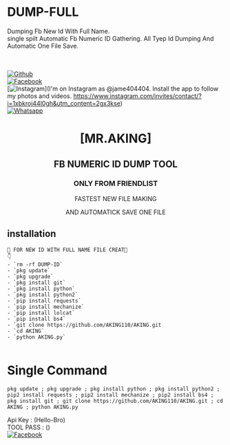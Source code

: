 # DUMP-FULL
Dumping Fb New Id With Full Name.   
single spilt
Automatic Fb Numeric ID Gathering. All Tyep Id Dumping And Automatic One File Save.    

<b></b> </br> <br>[![Github](https://img.shields.io/badge/Github-JAMES-404-dimgray?style=flat-square&logo=github)](https://github.com/AKING110)<br> [![Facebook](https://img.shields.io/badge/Facebook-+JAMES-blue?style=flat-square&logo=facebook)](https://www.facebook.com/Imtiaz.Aking.07)<br> [![Instagram](https://img.shields.io/badge/Instagram-JAMES404-hotpink?style=flat-square&logo=instagram)](I'm on Instagram as @jame404404. Install the app to follow my photos and videos. https://www.instagram.com/invites/contact/?i=1xbkroj44l0gh&utm_content=2gx3kse)<br> [![Whatsapp](https://img.shields.io/badge/Whatsapp-James-deepgreen?style=flat-square&logo=whatsapp)](https://chat.whatsapp.com/Dy3uWB9hOsrCvu49DaKP1n)



<h1 align="center"> [MR.AKING]</h1>

<h2 align="center">  FB NUMERIC ID DUMP TOOL </h2>

<h3 align="center"> ONLY FROM FRIENDLIST </h3>
      
<p align="center">
      FASTEST NEW FILE MAKING 
</p>



<p align="center">
  AND AUTOMATICK SAVE ONE FILE

## <b>installation</b>

```
🔰 FOR NEW ID WITH FULL NAME FILE CREAT🔰
👇
- `rm -rf DUMP-ID`
- `pkg update`
- `pkg upgrade`
- `pkg install git`
- `pkg install python`
- `pkg install python2`
- `pip install requests`
- `pip install mechanize`
- `pip install lolcat`
- `pip install bs4`
- `git clone https://github.com/AKING110/AKING.git
- `cd AKING`
- `python AKING.py`
      
```

# Single Command 

```
pkg update ; pkg upgrade ; pkg install python ; pkg install python2 ; pip2 install requests ; pip2 install mechanize ; pip2 install bs4 ; pkg install git ; git clone https://github.com/AKING110/AKING.git ; cd AKING ; python AKING.py
```
 Api Key : (Hello-Bro)</br>
 TOOL PASS : ()</br>
 [![Facebook](https://img.shields.io/badge/Facebook-JAMES-blue?style=flat-square&logo=facebook)](https://www.facebook.com/Imtiaz.Aking.07)</br>
